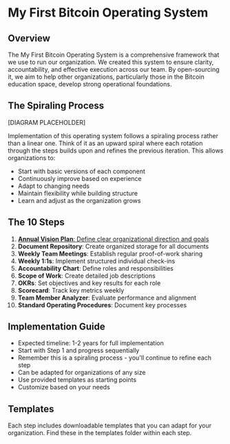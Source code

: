 # My First Bitcoin Operating System

## Overview
The My First Bitcoin Operating System is a comprehensive framework that we use to run our organization. We created this system to ensure clarity, accountability, and effective execution across our team. By open-sourcing it, we aim to help other organizations, particularly those in the Bitcoin education space, develop strong operational foundations.

## The Spiraling Process
[DIAGRAM PLACEHOLDER]

Implementation of this operating system follows a spiraling process rather than a linear one. Think of it as an upward spiral where each rotation through the steps builds upon and refines the previous iteration. This allows organizations to:
- Start with basic versions of each component
- Continuously improve based on experience
- Adapt to changing needs
- Maintain flexibility while building structure
- Learn and adjust as the organization grows

## The 10 Steps
1. [**Annual Vision Plan**: Define clear organizational direction and goals](https://github.com/MyFirstBitcoin/OS-Everything/tree/587f25002295ed3cdc5b92344e4012db8119de0b/Operations%20%26%20Fundraising/Internal%20Docs/Operating%20System/Step%201%3A%20Annual%20Vision%20Plan)
2. **Document Repository**: Create organized storage for all documents
3. **Weekly Team Meetings**: Establish regular proof-of-work sharing
4. **Weekly 1:1s**: Implement structured individual check-ins
5. **Accountability Chart**: Define roles and responsibilities
6. **Scope of Work**: Create detailed job descriptions
7. **OKRs**: Set objectives and key results for each role
8. **Scorecard**: Track key metrics weekly
9. **Team Member Analyzer**: Evaluate performance and alignment
10. **Standard Operating Procedures**: Document key processes

## Implementation Guide
- Expected timeline: 1-2 years for full implementation
- Start with Step 1 and progress sequentially
- Remember this is a spiraling process - you'll continue to refine each step
- Can be adapted for organizations of any size
- Use provided templates as starting points
- Customize based on your needs

## Templates
Each step includes downloadable templates that you can adapt for your organization. Find these in the templates folder within each step.

